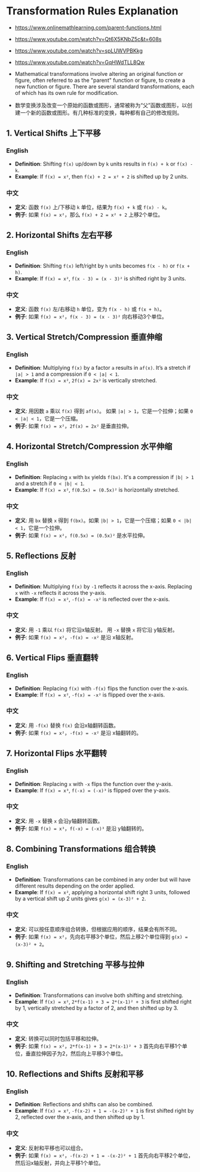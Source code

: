 # Transformation Rules Explanation
- https://www.onlinemathlearning.com/parent-functions.html
- https://www.youtube.com/watch?v=Qt6X5KNbZ5c&t=608s
- https://www.youtube.com/watch?v=spLUWVPBKkg
- https://www.youtube.com/watch?v=GqHWdTLL8Qw


- Mathematical transformations involve altering an original function or figure, often referred to as the "parent" function or figure, to create a new function or figure. There are several standard transformations, each of which has its own rule for modification.
- 数学变换涉及改变一个原始的函数或图形，通常被称为“父”函数或图形，以创建一个新的函数或图形。有几种标准的变换，每种都有自己的修改规则。


## 1. Vertical Shifts 上下平移
### English
- **Definition**: Shifting `f(x)` up/down by `k` units results in `f(x) + k` or `f(x) - k`.
- **Example**: If `f(x) = x²`, then `f(x) + 2 = x² + 2` is shifted up by 2 units.

### 中文
- **定义**: 函数 `f(x)` 上/下移动 `k` 单位，结果为 `f(x) + k` 或 `f(x) - k`。
- **例子**: 如果 `f(x) = x²`，那么 `f(x) + 2 = x² + 2` 上移2个单位。

## 2. Horizontal Shifts 左右平移
### English
- **Definition**: Shifting `f(x)` left/right by `h` units becomes `f(x - h)` or `f(x + h)`.
- **Example**: If `f(x) = x²`, `f(x - 3) = (x - 3)²` is shifted right by 3 units.

### 中文
- **定义**: 函数 `f(x)` 左/右移动 `h` 单位，变为 `f(x - h)` 或 `f(x + h)`。
- **例子**: 如果 `f(x) = x²`，`f(x - 3) = (x - 3)²` 向右移动3个单位。

## 3. Vertical Stretch/Compression 垂直伸缩
### English
- **Definition**: Multiplying `f(x)` by a factor `a` results in `af(x)`. It’s a stretch if `|a| > 1` and a compression if `0 < |a| < 1`.
- **Example**: If `f(x) = x²`, `2f(x) = 2x²` is vertically stretched.

### 中文
- **定义**: 用因数 `a` 乘以 `f(x)` 得到 `af(x)`。 如果 `|a| > 1`，它是一个拉伸；如果 `0 < |a| < 1`，它是一个压缩。
- **例子**: 如果 `f(x) = x²`，`2f(x) = 2x²` 是垂直拉伸。

## 4. Horizontal Stretch/Compression 水平伸缩
### English
- **Definition**: Replacing `x` with `bx` yields `f(bx)`. It's a compression if `|b| > 1` and a stretch if `0 < |b| < 1`.
- **Example**: If `f(x) = x²`, `f(0.5x) = (0.5x)²` is horizontally stretched.

### 中文
- **定义**: 用 `bx` 替换 `x` 得到 `f(bx)`。如果 `|b| > 1`，它是一个压缩；如果 `0 < |b| < 1`，它是一个拉伸。
- **例子**: 如果 `f(x) = x²`，`f(0.5x) = (0.5x)²` 是水平拉伸。

## 5. Reflections 反射
### English
- **Definition**: Multiplying `f(x)` by `-1` reflects it across the x-axis. Replacing `x` with `-x` reflects it across the y-axis.
- **Example**: If `f(x) = x²`, `-f(x) = -x²` is reflected over the x-axis.

### 中文
- **定义**: 用 `-1` 乘以 `f(x)` 将它沿x轴反射。 用 `-x` 替换 `x` 将它沿 y轴反射。
- **例子**: 如果 `f(x) = x²`，`-f(x) = -x²` 是沿 x轴反射。
## 6. Vertical Flips 垂直翻转
### English
- **Definition**: Replacing `f(x)` with `-f(x)` flips the function over the x-axis.
- **Example**: If `f(x) = x²`, `-f(x) = -x²` is flipped over the x-axis.

### 中文
- **定义**: 用 `-f(x)` 替换 `f(x)` 会沿x轴翻转函数。
- **例子**: 如果 `f(x) = x²`，`-f(x) = -x²` 是沿 x轴翻转的。

## 7. Horizontal Flips 水平翻转
### English
- **Definition**: Replacing `x` with `-x` flips the function over the y-axis.
- **Example**: If `f(x) = x³`, `f(-x) = (-x)³` is flipped over the y-axis.

### 中文
- **定义**: 用 `-x` 替换 `x` 会沿y轴翻转函数。
- **例子**: 如果 `f(x) = x³`，`f(-x) = (-x)³` 是沿 y轴翻转的。

## 8. Combining Transformations 组合转换
### English
- **Definition**: Transformations can be combined in any order but will have different results depending on the order applied.
- **Example**: If `f(x) = x²`, applying a horizontal shift right 3 units, followed by a vertical shift up 2 units gives `g(x) = (x-3)² + 2`.

### 中文
- **定义**: 可以按任意顺序组合转换，但根据应用的顺序，结果会有所不同。
- **例子**: 如果 `f(x) = x²`，先向右平移3个单位，然后上移2个单位得到 `g(x) = (x-3)² + 2`。

## 9. Shifting and Stretching 平移与拉伸
### English
- **Definition**: Transformations can involve both shifting and stretching.
- **Example**: If `f(x) = x²`, `2*f(x-1) + 3 = 2*(x-1)² + 3` is first shifted right by 1, vertically stretched by a factor of 2, and then shifted up by 3.

### 中文
- **定义**: 转换可以同时包括平移和拉伸。
- **例子**: 如果 `f(x) = x²`，`2*f(x-1) + 3 = 2*(x-1)² + 3` 首先向右平移1个单位，垂直拉伸因子为2，然后向上平移3个单位。

## 10. Reflections and Shifts 反射和平移
### English
- **Definition**: Reflections and shifts can also be combined.
- **Example**: If `f(x) = x²`, `-f(x-2) + 1 = -(x-2)² + 1` is first shifted right by 2, reflected over the x-axis, and then shifted up by 1.

### 中文
- **定义**: 反射和平移也可以组合。
- **例子**: 如果 `f(x) = x²`，`-f(x-2) + 1 = -(x-2)² + 1` 首先向右平移2个单位，然后沿x轴反射，并向上平移1个单位。

